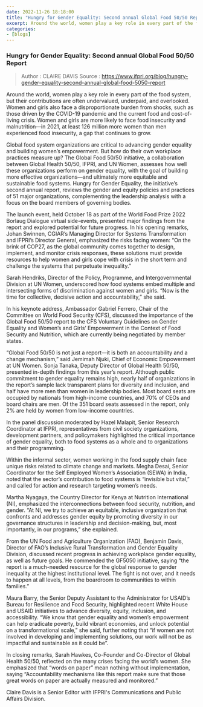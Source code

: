 ```yaml
---
date: 2022-11-26 18:18:00
title: "Hungry for Gender Equality: Second annual Global Food 50/50 Report"
excerpt: Around the world, women play a key role in every part of the food system, but their contributions are often undervalued, underpaid, and overlooked. Women and girls also face a disproportionate burden from shocks, such as those driven by the COVID-19 pandemic and the current food and cost-of-living crisis. Women and girls are more likely to face food insecurity and malnutrition—in 2021, at least 126 million more women than men experienced food insecurity, a gap that continues to grow.
categories:
- [blogs]
---
```


### Hungry for Gender Equality: Second annual Global Food 50/50 Report ###

> Author : CLAIRE DAVIS
> Source : https://www.ifpri.org/blog/hungry-gender-equality-second-annual-global-food-5050-report

Around the world, women play a key role in every part of the food system, but their contributions are often undervalued, underpaid, and overlooked. Women and girls also face a disproportionate burden from shocks, such as those driven by the COVID-19 pandemic and the current food and cost-of-living crisis. Women and girls are more likely to face food insecurity and malnutrition—in 2021, at least 126 million more women than men experienced food insecurity, a gap that continues to grow.

Global food system organizations are critical to advancing gender equality and building women’s empowerment. But how do their own workplace practices measure up? The Global Food 50/50 initiative, a collaboration between Global Health 50/50, IFPRI, and UN Women, assesses how well these organizations perform on gender equality, with the goal of building more effective organizations—and ultimately more equitable and sustainable food systems. Hungry for Gender Equality, the initiative’s second annual report, reviews the gender and equity policies and practices of 51 major organizations, complementing the leadership analysis with a focus on the board members of governing bodies.

The launch event, held October 18 as part of the World Food Prize 2022 Borlaug Dialogue virtual side-events, presented major findings from the report and explored potential for future progress. In his opening remarks, Johan Swinnen, CGIAR’s Managing Director for Systems Transformation and IFPRI’s Director General, emphasized the risks facing women: “On the brink of COP27, as the global community comes together to design, implement, and monitor crisis responses, these solutions must provide resources to help women and girls cope with crisis in the short term and challenge the systems that perpetuate inequality.”

Sarah Hendriks, Director of the Policy, Programme, and Intergovernmental Division at UN Women, underscored how food systems embed multiple and intersecting forms of discrimination against women and girls. “Now is the time for collective, decisive action and accountability,” she said.

In his keynote address, Ambassador Gabriel Ferrero, Chair of the Committee on World Food Security (CFS), discussed the importance of the Global Food 50/50 report to the CFS Voluntary Guidelines on Gender Equality and Women’s and Girls’ Empowerment in the Context of Food Security and Nutrition, which are currently being negotiated by member states.

“Global Food 50/50 is not just a report—it is both an accountability and a change mechanism,” said Jemimah Njuki, Chief of Economic Empowerment at UN Women. Sonja Tanaka, Deputy Director of Global Health 50/50, presented in-depth findings from this year’s report. Although public commitment to gender equality remains high, nearly half of organizations in the report’s sample lack transparent plans for diversity and inclusion, and half have more men than women in leadership bodies. Most board seats are occupied by nationals from high-income countries, and 70% of CEOs and board chairs are men. Of the 351 board seats assessed in the report, only 2% are held by women from low-income countries.

In the panel discussion moderated by Hazel Malapit, Senior Research Coordinator at IFPRI, representatives from civil society organizations, development partners, and policymakers highlighted the critical importance of gender equality, both to food systems as a whole and to organizations and their programming.

Within the informal sector, women working in the food supply chain face unique risks related to climate change and markets. Megha Desai, Senior Coordinator for the Self Employed Women’s Association (SEWA) in India, noted that the sector’s contribution to food systems is “invisible but vital,” and called for action and research targeting women’s needs.

Martha Nyagaya, the Country Director for Kenya at Nutrition International (NI), emphasized the interconnections between food security, nutrition, and gender. “At NI, we try to achieve an equitable, inclusive organization that confronts and addresses gender equity by promoting diversity in our governance structures in leadership and decision-making, but, most importantly, in our programs,” she explained.

From the UN Food and Agriculture Organization (FAO), Benjamin Davis, Director of FAO’s Inclusive Rural Transformation and Gender Equality Division, discussed recent progress in achieving workplace gender equality, as well as future goals. He commended the GF5050 initiative, saying “the report is a much-needed resource for the global response to gender inequality at the highest institutional level. The fight is not over, and it needs to happen at all levels, from the boardroom to communities to within families.”

Maura Barry, the Senior Deputy Assistant to the Administrator for USAID’s Bureau for Resilience and Food Security, highlighted recent White House and USAID initiatives to advance diversity, equity, inclusion, and accessibility. “We know that gender equality and women’s empowerment can help eradicate poverty, build vibrant economies, and unlock potential on a transformational scale,” she said, further noting that “if women are not involved in developing and implementing solutions, our work will not be as impactful and sustainable as it could be”.

In closing remarks, Sarah Hawkes, Co-Founder and Co-Director of Global Health 50/50, reflected on the many crises facing the world’s women. She emphasized that “words on paper” mean nothing without implementation, saying “Accountability mechanisms like this report make sure that those great words on paper are actually measured and monitored.”

Claire Davis is a Senior Editor with IFPRI's Communications and Public Affairs Division.

